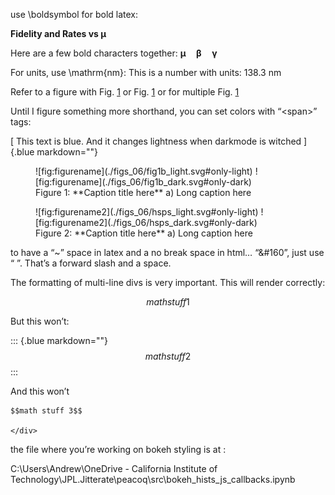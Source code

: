 use \boldsymbol for bold latex:

**Fidelity and Rates vs $\boldsymbol \mu$**

Here are a few bold characters together: $\boldsymbol{\mu \quad \beta \quad \gamma}$

For units, use \mathrm{nm}: This is a number with units: $138.3~\mathrm{nm}$

Refer to a figure with Fig. [1](#fig:figurename) or Fig. [1](#fig:figurename) or for multiple Fig. [1](#fig:figurename)

Until I figure something more shorthand, you can set colors with “\<span\>” tags:

[ This text is blue. And it changes lightness when darkmode is witched ]{.blue markdown=""}

<figure markdown> 
    <a name='fig:figurename'></a> 
    ![fig:figurename](./figs_06/fig1b_light.svg#only-light)
    ![fig:figurename](./figs_06/fig1b_dark.svg#only-dark) 
    <figcaption markdown> Figure 1: **Caption title here** a) Long caption here</figcaption>
    </figure>

<figure markdown> 
    <a name='fig:figurename2'></a> 
    ![fig:figurename2](./figs_06/hsps_light.svg#only-light)
    ![fig:figurename2](./figs_06/hsps_dark.svg#only-dark) 
    <figcaption markdown> Figure 2: **Caption title here** a) Long caption here</figcaption>
    </figure>

to have a “\~” space in latex and a no break space in html… “&#160”, just use “ ”. That’s a forward slash and a space.

The formatting of multi-line divs is very important. This will render correctly:

<div class=blue markdown>

$$math stuff 1$$

</div>

But this won’t:

::: {.blue markdown=""}
    $$math stuff 2$$
:::

And this won’t

<div class=blue markdown>

    $$math stuff 3$$

    </div>

the file where you’re working on bokeh styling is at :

C:\Users\Andrew\OneDrive - California Institute of Technology\JPL.Jitterate\peacoq\src\bokeh\_hists_js_callbacks.ipynb

